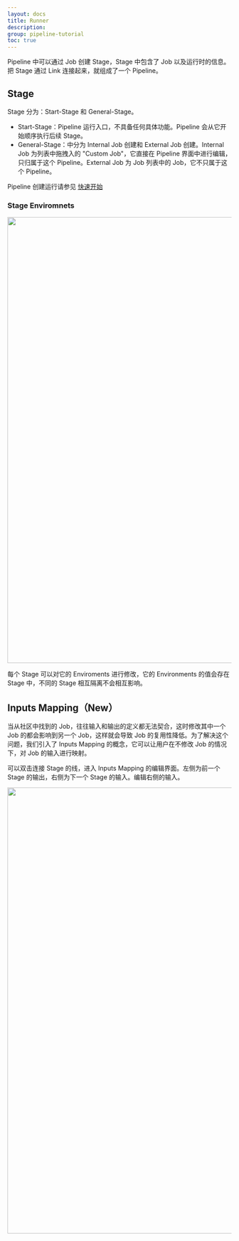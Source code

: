 ```yaml
---
layout: docs
title: Runner
description: 
group: pipeline-tutorial
toc: true
---
```


Pipeline 中可以通过 Job 创建 Stage，Stage 中包含了 Job 以及运行时的信息。把 Stage 通过 Link 连接起来，就组成了一个 Pipeline。

## Stage
Stage 分为：Start-Stage 和 General-Stage。

* Start-Stage：Pipeline 运行入口，不具备任何具体功能。Pipeline 会从它开始顺序执行后续 Stage。
* General-Stage：中分为 Internal Job 创建和 External Job 创建。Internal Job 为列表中拖拽入的 "Custom Job"，它直接在 Pipeline 界面中进行编辑，只归属于这个 Pipeline。External Job 为 Job 列表中的 Job，它不只属于这个 Pipeline。

Pipeline 创建运行请参见 [快速开始](../../getting-started/quick-start/)

### Stage Enviromnets

<img class="mb-4 img-fluid rounded-3" src="/docs/{{< param docs_version >}}/assets/img/guides/SCR-20221214-k0f.png" width="1000" alt="">

每个 Stage 可以对它的 Enviroments 进行修改，它的 Environments 的值会存在 Stage 中，不同的 Stage 相互隔离不会相互影响。

## Inputs Mapping（New）

当从社区中找到的 Job，往往输入和输出的定义都无法契合，这时修改其中一个 Job 的都会影响到另一个 Job，这样就会导致 Job 的复用性降低。为了解决这个问题，我们引入了 Inputs Mapping 的概念，它可以让用户在不修改 Job 的情况下，对 Job 的输入进行映射。

可以双击连接 Stage 的线，进入 Inputs Mapping 的编辑界面。左侧为前一个 Stage 的输出，右侧为下一个 Stage 的输入。编辑右侧的输入。

<img class="mb-4 img-fluid rounded-3" src="/docs/{{< param docs_version >}}/assets/img/guides/SCR-20230210-pia.png" width="1000" alt="">
